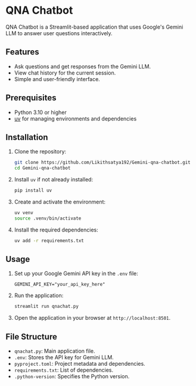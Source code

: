 # QNA Chatbot

QNA Chatbot is a Streamlit-based application that uses Google's Gemini LLM to answer user questions interactively.

## Features

- Ask questions and get responses from the Gemini LLM.
- View chat history for the current session.
- Simple and user-friendly interface.

## Prerequisites

- Python 3.10 or higher
- [uv](https://github.com/uv-org/uv) for managing environments and dependencies

## Installation

1. Clone the repository:
   ```bash
   git clone https://github.com/Likithsatya192/Gemini-qna-chatbot.git
   cd Gemini-qna-chatbot
   ```

2. Install `uv` if not already installed:
   ```bash
   pip install uv
   ```

3. Create and activate the environment:
   ```bash
   uv venv
   source .venv/bin/activate
   ```

4. Install the required dependencies:
   ```bash
   uv add -r requirements.txt
   ```

## Usage

1. Set up your Google Gemini API key in the `.env` file:
   ```env
   GEMINI_API_KEY="your_api_key_here"
   ```

2. Run the application:
   ```bash
   streamlit run qnachat.py
   ```

3. Open the application in your browser at `http://localhost:8501`.

## File Structure

- `qnachat.py`: Main application file.
- `.env`: Stores the API key for Gemini LLM.
- `pyproject.toml`: Project metadata and dependencies.
- `requirements.txt`: List of dependencies.
- `.python-version`: Specifies the Python version.
